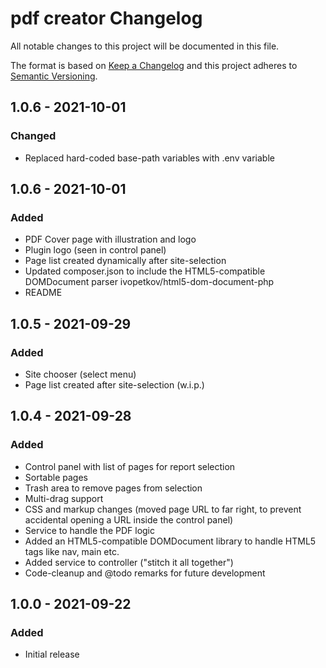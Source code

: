 # pdf creator Changelog

All notable changes to this project will be documented in this file.

The format is based on [Keep a Changelog](http://keepachangelog.com/) and this project adheres to [Semantic Versioning](http://semver.org/).

## 1.0.6 - 2021-10-01
### Changed
- Replaced hard-coded base-path variables with .env variable

## 1.0.6 - 2021-10-01
### Added
- PDF Cover page with illustration and logo
- Plugin logo (seen in control panel)
- Page list created dynamically after site-selection
- Updated composer.json to include the HTML5-compatible DOMDocument parser ivopetkov/html5-dom-document-php
- README

## 1.0.5 - 2021-09-29
### Added
- Site chooser (select menu)
- Page list created after site-selection (w.i.p.)

## 1.0.4 - 2021-09-28
### Added
- Control panel with list of pages for report selection
- Sortable pages
- Trash area to remove pages from selection
- Multi-drag support
- CSS and markup changes (moved page URL to far right, to prevent accidental opening a URL inside the control panel)
- Service to handle the PDF logic
- Added an HTML5-compatible DOMDocument library to handle HTML5 tags like nav, main etc.
- Added service to controller ("stitch it all together")
- Code-cleanup and @todo remarks for future development

## 1.0.0 - 2021-09-22
### Added
- Initial release
